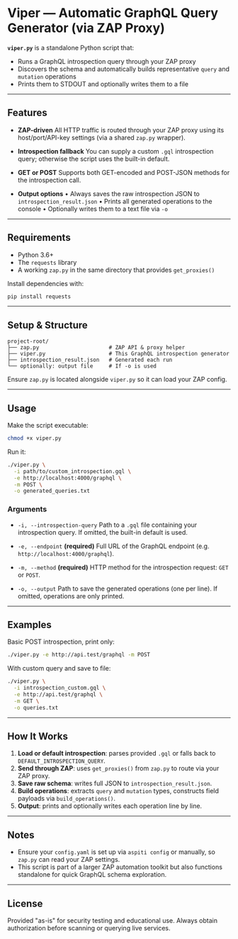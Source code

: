 # Viper — Automatic GraphQL Query Generator (via ZAP Proxy)

**`viper.py`** is a standalone Python script that:

* Runs a GraphQL introspection query through your ZAP proxy
* Discovers the schema and automatically builds representative `query` and `mutation` operations
* Prints them to STDOUT and optionally writes them to a file

---

## Features

* **ZAP-driven**
  All HTTP traffic is routed through your ZAP proxy using its host/port/API-key settings (via a shared `zap.py` wrapper).

* **Introspection fallback**
  You can supply a custom `.gql` introspection query; otherwise the script uses the built-in default.

* **GET or POST**
  Supports both GET-encoded and POST-JSON methods for the introspection call.

* **Output options**
  • Always saves the raw introspection JSON to `introspection_result.json`
  • Prints all generated operations to the console
  • Optionally writes them to a text file via `-o`

---

## Requirements

* Python 3.6+
* The `requests` library
* A working `zap.py` in the same directory that provides `get_proxies()`

Install dependencies with:

```bash
pip install requests
```

---

## Setup & Structure

```text
project-root/
├── zap.py                      # ZAP API & proxy helper
├── viper.py                    # This GraphQL introspection generator
├── introspection_result.json   # Generated each run
└── optionally: output file     # If -o is used
```

Ensure `zap.py` is located alongside `viper.py` so it can load your ZAP config.

---

## Usage

Make the script executable:

```bash
chmod +x viper.py
```

Run it:

```bash
./viper.py \
  -i path/to/custom_introspection.gql \
  -e http://localhost:4000/graphql \
  -m POST \
  -o generated_queries.txt
```

### Arguments

* `-i, --introspection-query`
  Path to a `.gql` file containing your introspection query.
  If omitted, the built-in default is used.

* `-e, --endpoint` **(required)**
  Full URL of the GraphQL endpoint (e.g. `http://localhost:4000/graphql`).

* `-m, --method` **(required)**
  HTTP method for the introspection request: `GET` or `POST`.

* `-o, --output`
  Path to save the generated operations (one per line). If omitted, operations are only printed.

---

## Examples

Basic POST introspection, print only:

```bash
./viper.py -e http://api.test/graphql -m POST
```

With custom query and save to file:

```bash
./viper.py \
  -i introspection_custom.gql \
  -e http://api.test/graphql \
  -m GET \
  -o queries.txt
```

---

## How It Works

1. **Load or default introspection**: parses provided `.gql` or falls back to `DEFAULT_INTROSPECTION_QUERY`.
2. **Send through ZAP**: uses `get_proxies()` from `zap.py` to route via your ZAP proxy.
3. **Save raw schema**: writes full JSON to `introspection_result.json`.
4. **Build operations**: extracts `query` and `mutation` types, constructs field payloads via `build_operations()`.
5. **Output**: prints and optionally writes each operation line by line.

---

## Notes

* Ensure your `config.yaml` is set up via `aspiti config` or manually, so `zap.py` can read your ZAP settings.
* This script is part of a larger ZAP automation toolkit but also functions standalone for quick GraphQL schema exploration.

---

## License

Provided "as-is" for security testing and educational use. Always obtain authorization before scanning or querying live services.

